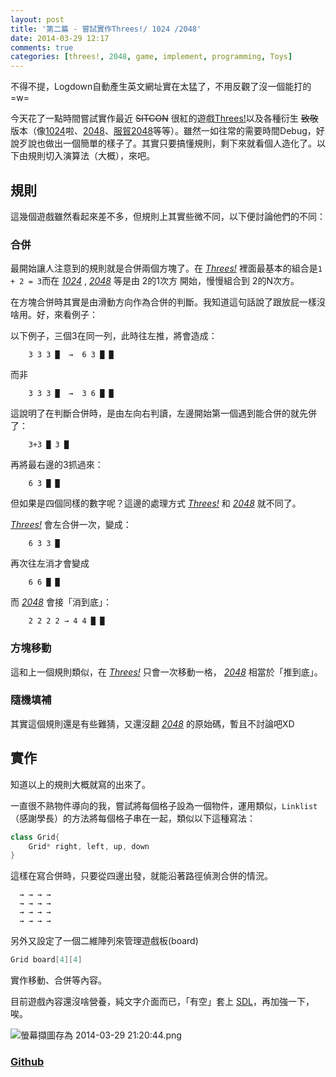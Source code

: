 ```yaml
---
layout: post
title: '第二篇 - 嘗試實作Threes!/ 1024 /2048'
date: 2014-03-29 12:17
comments: true
categories: [threes!, 2048, game, implement, programming, Toys]
---
```

不得不提，Logdown自動產生英文網址實在太猛了，不用反觀了沒一個能打的=w=

今天花了一點時間嘗試實作最近 ~~SITCON~~ 很紅的遊戲[Threes!][1]以及各種衍生 ~~致敬~~ 版本（像[1024][2]啦、[2048][3]、[服貿2048](http://a0tim.github.io/)等等）。雖然一如往常的需要時間Debug，好說歹說也做出一個簡單的樣子了。其實只要搞懂規則，剩下來就看個人造化了。以下由規則切入演算法（大概），來吧。

<!--more-->

## 規則

這幾個遊戲雖然看起來差不多，但規則上其實些微不同，以下便討論他們的不同：

### 合併

最開始讓人注意到的規則就是合併兩個方塊了。在 [_Threes!_][1] 裡面最基本的組合是`1 + 2 = 3`而在 [_1024_][2] , [_2048_][3] 等是由 2的1次方 開始，慢慢組合到 2的N次方。

在方塊合併時其實是由滑動方向作為合併的判斷。我知道這句話說了跟放屁一樣沒啥用。好，來看例子：

以下例子，三個3在同一列，此時往左推，將會造成：

		3 3 3 █  →  6 3 █ █

而非

		3 3 3 █  →  3 6 █ █
    
這說明了在判斷合併時，是由左向右判讀，左邊開始第一個遇到能合併的就先併了：

		3+3 █ 3 █
    
再將最右邊的3抓過來：

		6 3 █ █
    
但如果是四個同樣的數字呢？這邊的處理方式 [_Threes!_][1] 和 [_2048_][3] 就不同了。

[_Threes!_][1] 會左合併一次，變成：

		6 3 3 █
    
再次往左消才會變成

		6 6 █ █
    
而 [_2048_][3] 會接「消到底」：
		
    	2 2 2 2 → 4 4 █ █

### 方塊移動

這和上一個規則類似，在 [_Threes!_][1] 只會一次移動一格， [_2048_][3] 相當於「推到底」。
	
### 隨機填補

其實這個規則還是有些難猜，又還沒翻 [_2048_][3] 的原始碼，暫且不討論吧XD
    
## 實作
知道以上的規則大概就寫的出來了。

一直很不熟物件導向的我，嘗試將每個格子設為一個物件，運用類似，`Linklist`（感謝學長）的方法將每個格子串在一起，類似以下這種寫法：

```c++
class Grid{
	Grid* right, left, up, down
}
```
    
這樣在寫合併時，只要從四邊出發，就能沿著路徑偵測合併的情況。

      → → → →
      → → → →
      → → → →
      → → → →
      
另外又設定了一個二維陣列來管理遊戲板(board)

```c++
Grid board[4][4]
```

實作移動、合併等內容。

目前遊戲內容還沒啥營養，純文字介面而已，「有空」套上 [SDL](http://www.libsdl.org/)，再加強一下，唉。

![螢幕擷圖存為 2014-03-29 21:20:44.png](http://user-image.logdown.io/user/1128/blog/1112/post/191665/RfwWbqoDSH21fl6E7isW_%E8%9E%A2%E5%B9%95%E6%93%B7%E5%9C%96%E5%AD%98%E7%82%BA%202014-03-29%2021:20:44.png)

### [Github](https://github.com/Yukaii/my2048)

[1]:https://itunes.apple.com/us/app/threes!/id779157948?mt=8&ign-mpt=uo%3D2
[2]:https://itunes.apple.com/us/app/1024!/id823499224
[3]:http://gabrielecirulli.github.io/2048/


